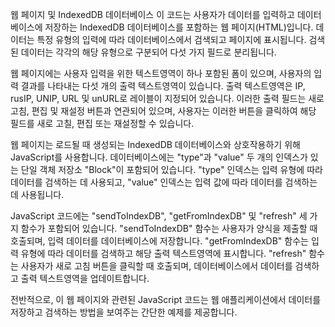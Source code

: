 웹 페이지 및 IndexedDB 데이터베이스
이 코드는 사용자가 데이터를 입력하고 데이터베이스에 저장하는 IndexedDB 데이터베이스를 포함하는 웹 페이지(HTML)입니다. 데이터는 특정 유형의 입력에 따라 데이터베이스에서 검색되고 페이지에 표시됩니다. 검색된 데이터는 각각의 해당 유형으로 구분되어 다섯 가지 필드로 분리됩니다.

웹 페이지에는 사용자 입력을 위한 텍스트영역이 하나 포함된 폼이 있으며, 사용자의 입력 결과를 나타내는 다섯 개의 출력 텍스트영역이 있습니다. 출력 텍스트영역은 IP, rusIP, UNIP, URL 및 unURL로 레이블이 지정되어 있습니다. 이러한 출력 필드는 새로 고침, 편집 및 재설정 버튼과 연관되어 있으며, 사용자는 이러한 버튼을 클릭하여 해당 필드를 새로 고칠, 편집 또는 재설정할 수 있습니다.

웹 페이지는 로드될 때 생성되는 IndexedDB 데이터베이스와 상호작용하기 위해 JavaScript를 사용합니다. 데이터베이스에는 "type"과 "value" 두 개의 인덱스가 있는 단일 객체 저장소 "Block"이 포함되어 있습니다. "type" 인덱스는 입력 유형에 따라 데이터를 검색하는 데 사용되고, "value" 인덱스는 입력 값에 따라 데이터를 검색하는 데 사용됩니다.

JavaScript 코드에는 "sendToIndexDB", "getFromIndexDB" 및 "refresh" 세 가지 함수가 포함되어 있습니다. "sendToIndexDB" 함수는 사용자가 양식을 제출할 때 호출되며, 입력 데이터를 데이터베이스에 저장합니다. "getFromIndexDB" 함수는 입력 유형에 따라 데이터를 검색하고 해당 출력 텍스트영역에 표시합니다. "refresh" 함수는 사용자가 새로 고침 버튼을 클릭할 때 호출되며, 데이터베이스에서 데이터를 검색하고 출력 텍스트영역을 업데이트합니다.

전반적으로, 이 웹 페이지와 관련된 JavaScript 코드는 웹 애플리케이션에서 데이터를 저장하고 검색하는 방법을 보여주는 간단한 예제를 제공합니다.
